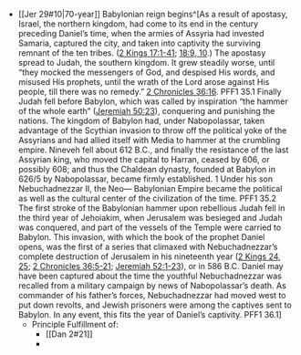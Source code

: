 - [[Jer 29#10|70-year]] Babylonian reign begins^[As a result of apostasy, Israel, the northern kingdom, had come to its end in the century preceding Daniel’s time, when the armies of Assyria had invested Samaria, captured the city, and taken into captivity the surviving remnant of the ten tribes. ([2 Kings 17:1-41](1965.20313); [18:9, 10](1965.20412).) The apostasy spread to Judah, the southern kingdom. It grew steadily worse, until “they mocked the messengers of God, and despised His words, and misused His prophets, until the wrath of the Lord arose against His people, till there was no remedy.” [2 Chronicles 36:16](1965.24438). PFF1 35.1
Finally Judah fell before Babylon, which was called by inspiration “the hammer of the whole earth” ([Jeremiah 50:23](1965.41200)), conquering and punishing the nations. The kingdom of Babylon had, under Nabopolassar, taken advantage of the Scythian invasion to throw off the political yoke of the Assyrians and had allied itself with Media to hammer at the crumbling empire. Nineveh fell about 612 B.C., and finally the resistance of the last Assyrian king, who moved the capital to Harran, ceased by 606, or possibly 608; and thus the Chaldean dynasty, founded at Babylon in 626/5 by Nabopolassar, became firmly established. 1 Under his son Nebuchadnezzar II, the Neo— Babylonian Empire became the political as well as the cultural center of the civilization of the time. PFF1 35.2
The first stroke of the Babylonian hammer upon rebellious Judah fell in the third year of Jehoiakim, when Jerusalem was besieged and Judah was conquered, and part of the vessels of the Temple were carried to Babylon. This invasion, with which the book of the prophet Daniel opens, was the first of a series that climaxed with Nebuchadnezzar’s complete destruction of Jerusalem in his nineteenth year ([2 Kings 24, 25](1965.20758); [2 Chronicles 36:5-21](1965.24416); [Jeremiah 52:1-23](1965.41378)), or in 586 B.C. Daniel may have been captured about the time the youthful Nebuchadnezzar was recalled from a military campaign by news of Nabopolassar’s death. As commander of his father’s forces, Nebuchadnezzar had moved west to put down revolts, and Jewish prisoners were among the captives sent to Babylon. In any event, this fits the year of Daniel’s captivity. PFF1 36.1] 
	- Principle Fulfillment of:
		- [[Dan 2#21]]
		- 